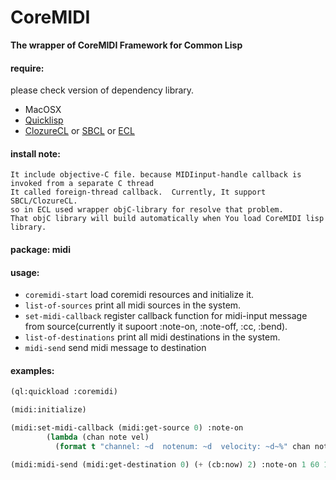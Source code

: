 # CoreMIDI
**The wrapper of CoreMIDI Framework for Common Lisp**

#### require:
please check version of dependency library.


- MacOSX
- [Quicklisp](http://www.quicklisp.org)
- [ClozureCL](http://www.clozure.com/clozurecl.html) or [SBCL](http://www.sbcl.org) or [ECL](http://ecls.sourceforge.net)

#### install note:
	It include objective-C file. because MIDIinput-handle callback is invoked from a separate C thread
	It called foreign-thread callback.	Currently, It support SBCL/ClozureCL.
	so in ECL used wrapper objC-library for resolve that problem.
	That objC library will build automatically when You load CoreMIDI lisp library.

#### package: midi

#### usage:
- `coremidi-start`  load coremidi resources and initialize it. 
- `list-of-sources` print all midi sources in the system.
- `set-midi-callback` register callback function for midi-input message from source(currently it supoort :note-on, :note-off, :cc, :bend).
- `list-of-destinations`	print all midi destinations in the system.
- `midi-send` send midi message to destination

#### examples:
```cl	
(ql:quickload :coremidi)

(midi:initialize)

(midi:set-midi-callback (midi:get-source 0) :note-on
		(lambda (chan note vel)
		  (format t "channel: ~d  notenum: ~d  velocity: ~d~%" chan note vel)))

(midi:midi-send (midi:get-destination 0) (+ (cb:now) 2) :note-on 1 60 100)
```
